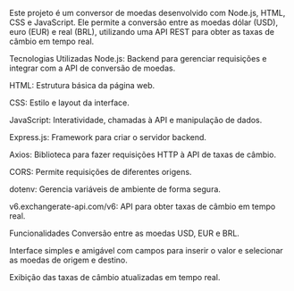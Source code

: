 Este projeto é um conversor de moedas desenvolvido com Node.js, HTML, CSS e JavaScript. Ele permite a conversão entre as moedas dólar (USD), euro (EUR) e real (BRL), utilizando uma API REST para obter as taxas de câmbio em tempo real.

Tecnologias Utilizadas
Node.js: Backend para gerenciar requisições e integrar com a API de conversão de moedas.

HTML: Estrutura básica da página web.

CSS: Estilo e layout da interface.

JavaScript: Interatividade, chamadas à API e manipulação de dados.

Express.js: Framework para criar o servidor backend.

Axios: Biblioteca para fazer requisições HTTP à API de taxas de câmbio.

CORS: Permite requisições de diferentes origens.

dotenv: Gerencia variáveis de ambiente de forma segura.

v6.exchangerate-api.com/v6: API para obter taxas de câmbio em tempo real.

Funcionalidades
Conversão entre as moedas USD, EUR e BRL.

Interface simples e amigável com campos para inserir o valor e selecionar as moedas de origem e destino.

Exibição das taxas de câmbio atualizadas em tempo real.
